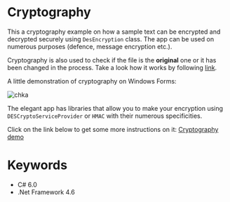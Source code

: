 # Cryptography

This a cryptography example on how a sample text can be encrypted and decrypted securely using `DesEncryption` class.
The app can be used on numerous purposes (defence, message encryption etc.).

Cryptography is also used to check if the file is the **original** one or it has been changed in the process.
Take a look how it works by following [link](https://github.com/aramzham/Cryptography/tree/master/Cryptologie/Originality).

A little demonstration of cryptography on Windows Forms:

<img src="https://cloud.githubusercontent.com/assets/25085025/22220561/9764ef04-e1c8-11e6-99ca-b165e8e67582.gif" title="dungle" alt="chka"/>

The elegant app has libraries that allow you to make your encryption using `DESCryptoServiceProvider` or `HMAC` with their numerous specificities.

Click on the link below to get some more instructions on it:
[Cryptography demo](https://github.com/aramzham/Cryptography/tree/master/Cryptologie)

# Keywords
<ul>
  <li>C# 6.0</li>
  <li>.Net Framework 4.6</li>
  </ul>
